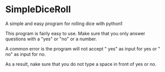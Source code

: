 # SimpleDiceRoll

A simple and easy program for rolling dice with python1

This program is fairly easy to use. Make sure that you only answer questions with a "yes" or "no" or a number.

A common error is the program will not accept " yes" as input for yes or " no" as input for no. 

As a result, nake sure that you do not type a space in front of yes or no.

